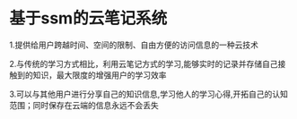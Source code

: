 # 基于ssm的云笔记系统

1.提供给用户跨越时间、空间的限制、自由方便的访问信息的一种云技术

2.与传统的学习方式相比，利用云笔记方式的学习,能够实时的记录并存储自己接触到的知识，最大限度的增强用户的学习效率

3.可以与其他用户进行分享自己的知识信息,学习他人的学习心得,开拓自己的认知范围；同时保存在云端的信息永远不会丢失